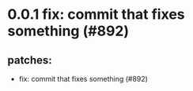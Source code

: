 # 0.0.1 fix: commit that fixes something (#892)

## patches:
* fix: commit that fixes something (#892)

